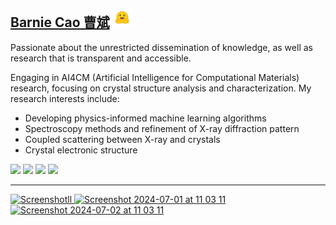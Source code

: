 ## [Barnie Cao 曹斌](http://www.caobin.asia/)   <img src="./logo.jpeg" alt="Logo" width="30" height="30">



Passionate about the unrestricted dissemination of knowledge, as well as research that is transparent and accessible. 

Engaging in AI4CM (Artificial Intelligence for Computational Materials) research, focusing on crystal structure analysis and characterization. My research interests include:

+ Developing physics-informed machine learning algorithms
+ Spectroscopy methods and refinement of X-ray diffraction pattern
+ Coupled scattering between X-ray and crystals
+ Crystal electronic structure 

 
[![](https://img.shields.io/badge/ResearchGate-Bin%20Cao-yellowgreen)](https://www.researchgate.net/profile/Bin-Cao-37)
[![](https://img.shields.io/badge/Google%20Scholar-Bin%20CAO-orange)](https://scholar.google.com.hk/citations?user=XXCuRdoAAAAJ&hl=zh-CN)
[![](https://img.shields.io/badge/Repositories-GitHub-blue)](https://github.com/Bin-Cao?tab=repositories)
[![](https://img.shields.io/badge/Open--source%20Projects-PyPI-orange)](https://pypi.org/user/CaoBin/)

---
<a href="https://mp.weixin.qq.com/s/4etGcIri-AXUT5GAKL0cJg" target="_blank">
    <img width="210" height="70" alt="Screenshotll" src="https://github.com/Bin-Cao/Bin-Cao/assets/86995074/461ad549-551f-45ad-8fe4-0ec717917a1d">
</a>
<a href="https://github.com/WPEM" target="_blank">
    <img width="280" height="80" alt="Screenshot 2024-07-01 at 11 03 11" src="https://github.com/Bin-Cao/Bin-Cao/assets/86995074/26cb31c8-7072-4eee-be32-934a870d1bb9">
</a>
<a href="https://github.com/Bgolearn" target="_blank">
    <img width="280" height="80" alt="Screenshot 2024-07-02 at 11 03 11" src="https://github.com/user-attachments/assets/4e551dff-525b-4784-9789-e0abc4708fdc">
</a>

